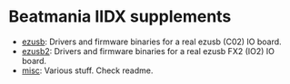 # Beatmania IIDX supplements
* [ezusb](ezusb/README.md): Drivers and firmware binaries for a real ezusb (C02) IO board.
* [ezusb2](ezusb2/README.md): Drivers and firmware binaries for a real ezusb FX2 (IO2) IO board.
* [misc](misc/README.md): Various stuff. Check readme.
